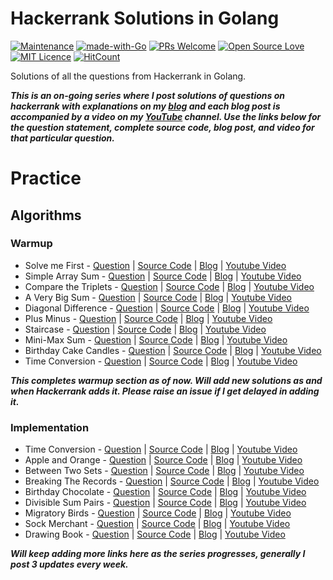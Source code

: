 # Hackerrank Solutions in Golang

[![Maintenance](https://img.shields.io/badge/Maintained%3F-yes-green.svg)](https://github.com/rishabh1403/hackerrank-golang-solutions/graphs/commit-activity) [![made-with-Go](https://img.shields.io/badge/Made%20with-Go-blue.svg)](https://golang.org/) [![PRs Welcome](https://img.shields.io/badge/PRs-welcome-brightgreen.svg?style=flat-square)](http://makeapullrequest.com) [![Open Source Love](https://badges.frapsoft.com/os/v1/open-source.svg?v=103)](https://github.com/ellerbrock/open-source-badges/) [![MIT Licence](https://badges.frapsoft.com/os/mit/mit.svg?v=103)](https://opensource.org/licenses/mit-license.php) [![HitCount](http://hits.dwyl.io/rishabh1403/hackerrank-golang-solutions.svg)](http://hits.dwyl.io/rishabh1403/hackerrank-golang-solutions)

Solutions of all the questions from Hackerrank in Golang.

***This is an on-going series where I post solutions of questions on hackerrank with explanations on my [blog](https://rishabh1403.com) and each blog post is accompanied by a video on my [YouTube](https://www.youtube.com/channel/UC4syrEYE9_fzeVBajZIyHlA) channel. Use the links below for the question statement, complete source code, blog post, and video for that particular question.***

# Practice

## Algorithms

### Warmup

* Solve me First - [Question](https://www.hackerrank.com/challenges/solve-me-first/problem) | [Source Code](https://github.com/rishabh1403/hackerrank-golang-solutions/blob/master/practice/algorithms/warmup/solve-me-first.go) | [Blog](https://rishabh1403.com/posts/coding/hackerrank/2018/08/hackerrank-solve-me-first-solution/) | [Youtube Video](https://www.youtube.com/watch?v=yNzVtH2xsfQ
)
* Simple Array Sum - [Question](https://www.hackerrank.com/challenges/simple-array-sum/problem) | [Source Code](https://github.com/rishabh1403/hackerrank-golang-solutions/blob/master/practice/algorithms/warmup/simple-array-sum.go) | [Blog](https://rishabh1403.com/posts/coding/hackerrank/2018/08/hackerrank-solution-of-simple-array-sum-in-golang/) | [Youtube Video](https://www.youtube.com/watch?v=lUftBPb2gx0) 
* Compare the Triplets - [Question](https://www.hackerrank.com/challenges/compare-the-triplets/problem) | [Source Code](https://github.com/rishabh1403/hackerrank-golang-solutions/blob/master/practice/algorithms/warmup/compare-the-triplets.go) | [Blog](https://rishabh1403.com/posts/coding/hackerrank/2018/08/hackerrank-solution-of-compare-the-triplets-in-golang/) | [Youtube Video](https://www.youtube.com/watch?v=4y8ceyunvOQ)
* A Very Big Sum - [Question](https://www.hackerrank.com/challenges/a-very-big-sum/problem) | [Source Code](https://github.com/rishabh1403/hackerrank-golang-solutions/blob/master/practice/algorithms/warmup/a-very-big-sum.go) | [Blog](https://rishabh1403.com/posts/coding/hackerrank/2018/08/hackerrank-solution-of-a-very-big-sum-in-golang/) | [Youtube Video](https://www.youtube.com/watch?v=LhgqF1vzkGc)
* Diagonal Difference - [Question](https://www.hackerrank.com/challenges/diagonal-difference/problem) | [Source Code](https://github.com/rishabh1403/hackerrank-golang-solutions/blob/master/practice/algorithms/warmup/diagonal-difference.go) | [Blog](https://rishabh1403.com/posts/coding/hackerrank/2018/08/hackerrank-solution-of-diagonal-difference-in-golang/) | [Youtube Video](https://www.youtube.com/watch?v=4b0RpyRfKY8)
* Plus Minus - [Question](https://www.hackerrank.com/challenges/plus-minus/problem) | [Source Code](https://github.com/rishabh1403/hackerrank-golang-solutions/blob/master/practice/algorithms/warmup/plus-minus.go) | [Blog](https://rishabh1403.com/posts/coding/hackerrank/2018/08/hackerrank-solution-of-plus-minus-in-golang/) | [Youtube Video](https://www.youtube.com/watch?v=7996I_bqVmk)
* Staircase - [Question](https://www.hackerrank.com/challenges/staircase/problem) | [Source Code](https://github.com/rishabh1403/hackerrank-golang-solutions/blob/master/practice/algorithms/warmup/staircase.go) | [Blog](https://rishabh1403.com/posts/coding/hackerrank/2018/09/hackerrank-solution-of-staircase-in-golang/) | [Youtube Video](https://www.youtube.com/watch?v=f9hHJSxUfX4)
* Mini-Max Sum - [Question](https://www.hackerrank.com/challenges/mini-max-sum/problem) | [Source Code](https://github.com/rishabh1403/hackerrank-golang-solutions/blob/master/practice/algorithms/warmup/mini-max-sum.go) | [Blog](https://rishabh1403.com/posts/coding/hackerrank/2018/09/hackerrank-solution-of-mini-max-sum-in-golang/) | [Youtube Video](https://www.youtube.com/watch?v=-LlUwKzx-0k)
* Birthday Cake Candles - [Question](https://www.hackerrank.com/challenges/birthday-cake-candles/problem) | [Source Code](https://github.com/rishabh1403/hackerrank-golang-solutions/blob/master/practice/algorithms/warmup/birthday-cake-candles.go) | [Blog](https://rishabh1403.com/posts/coding/hackerrank/2018/09/hackerrank-solution-of-birthday-cake-candles-in-golang/) | [Youtube Video](https://www.youtube.com/watch?v=3iT1akTZzqU)
* Time Conversion - [Question](https://www.hackerrank.com/challenges/time-conversion/problem) | [Source Code](https://github.com/rishabh1403/hackerrank-golang-solutions/blob/master/practice/algorithms/warmup/time-conversion.go) | [Blog](https://rishabh1403.com/posts/coding/hackerrank/2018/09/hackerrank-solution-of-time-conversion-in-golang/) | [Youtube Video](https://www.youtube.com/watch?v=jX8hNDV7P9o)

***This completes warmup section as of now. Will add new solutions as and when Hackerrank adds it. Please raise an issue if I get delayed in adding it.***


### Implementation

* Time Conversion - [Question](https://www.hackerrank.com/challenges/grading/problem) | [Source Code](https://github.com/rishabh1403/hackerrank-golang-solutions/blob/master/practice/algorithms/implementation/grading-students.go) | [Blog](https://rishabh1403.com/posts/coding/hackerrank/2018/09/hackerrank-solution-of-grading-students-in-golang/) | [Youtube Video](https://www.youtube.com/watch?v=Dk7QrcfYBjE)
* Apple and Orange - [Question](https://www.hackerrank.com/challenges/apple-and-orange/problem) | [Source Code](https://github.com/rishabh1403/hackerrank-golang-solutions/blob/master/practice/algorithms/implementation/apple-and-orange.go) | [Blog](https://rishabh1403.com/posts/coding/hackerrank/2018/09/hackerrank-solution-of-apple-and-orange-in-golang/) | [Youtube Video](https://www.youtube.com/watch?v=UJBdyCUR4h8)
* Between Two Sets - [Question](https://www.hackerrank.com/challenges/between-two-sets/problem) | [Source Code](https://github.com/rishabh1403/hackerrank-golang-solutions/blob/master/practice/algorithms/implementation/between-two-sets.go) | [Blog](https://rishabh1403.com/posts/coding/hackerrank/2018/09/hackerrank-solution-of-between-two-sets-in-golang/) | [Youtube Video](https://www.youtube.com/watch?v=LJ6nUUZpBiE)
* Breaking The Records - [Question](https://www.hackerrank.com/challenges/breaking-best-and-worst-records/problem) | [Source Code](https://github.com/rishabh1403/hackerrank-golang-solutions/blob/master/practice/algorithms/implementation/breaking-the-records.go) | [Blog](https://rishabh1403.com/posts/coding/hackerrank/2018/10/hackerrank-solution-of-breaking-the-records-in-golang/) | [Youtube Video](https://www.youtube.com/watch?v=7RKyPKN1rP0)
* Birthday Chocolate - [Question](https://www.hackerrank.com/challenges/the-birthday-bar/problem) | [Source Code](https://github.com/rishabh1403/hackerrank-golang-solutions/blob/master/practice/algorithms/implementation/birthday-chocolate.go) | [Blog](https://rishabh1403.com/posts/coding/hackerrank/2018/10/hackerrank-solution-of-birthday-chocolate-in-golang/) | [Youtube Video](https://www.youtube.com/watch?v=W55rjPR7TtM)
* Divisible Sum Pairs - [Question](https://www.hackerrank.com/challenges/divisible-sum-pairs/problem) | [Source Code](https://github.com/rishabh1403/hackerrank-golang-solutions/blob/master/practice/algorithms/implementation/divisible-sum-pairs.go) | [Blog](https://rishabh1403.com/posts/coding/hackerrank/2018/10/hackerrank-solution-of-divisible-sum-pairs-in-golang/) | [Youtube Video](https://www.youtube.com/watch?v=UgTCStBlcj4)
* Migratory Birds - [Question](https://www.hackerrank.com/challenges/migratory-birds/problem) | [Source Code](https://github.com/rishabh1403/hackerrank-golang-solutions/blob/master/practice/algorithms/implementation/migratory-birds.go) | [Blog](https://rishabh1403.com/posts/coding/hackerrank/2018/10/hackerrank-solution-of-migratory-birds-in-golang/) | [Youtube Video](https://www.youtube.com/watch?v=IoX_OBCVIOw)
* Sock Merchant - [Question](https://www.hackerrank.com/challenges/sock-merchant/problem) | [Source Code](https://github.com/rishabh1403/hackerrank-golang-solutions/blob/master/practice/algorithms/implementation/sock-merchant.go) | [Blog](https://rishabh1403.com/posts/coding/hackerrank/2020/04/hackerrank-solution-of-sock-merchant-in-golang) | [Youtube Video](https://youtu.be/9s2ZlFjX-yw)
* Drawing Book - [Question](https://www.hackerrank.com/challenges/drawing-book/problem) | [Source Code](https://github.com/rishabh1403/hackerrank-golang-solutions/blob/master/practice/algorithms/implementation/drawing-book.go) | [Blog](https://rishabh1403.com/posts/coding/hackerrank/2020/04/hackerrank-solution-of-drawing-book-in-golang) | [Youtube Video](https://youtu.be/yTbd7vRDF4Y)

***Will keep adding more links here as the series progresses, generally I post 3 updates every week.***

